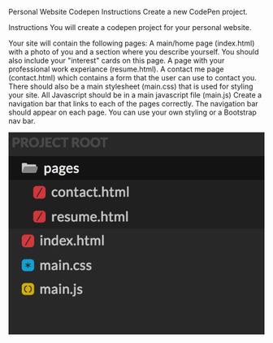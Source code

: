 Personal Website
Codepen Instructions
Create a new CodePen project.

Instructions
You will create a codepen project for your personal website.

Your site will contain the following pages:
A main/home page (index.html) with a photo of you and a section where you describe yourself. You should also include your "interest" cards on this page.
A page with your professional work experiance (resume.html).
A contact me page (contact.html) which contains a form that the user can use to contact you.
There should also be a main stylesheet (main.css) that is used for styling your site.
All Javascript should be in a main javascript file (main.js)
Create a navigation bar that links to each of the pages correctly. The navigation bar should appear on each page. You can use your own styling or a Bootstrap nav bar.


![Result](./E7_Part1.png)